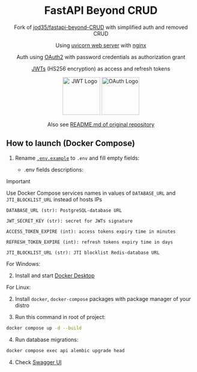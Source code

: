  <div align="center">

# FastAPI Beyond CRUD 

Fork of [jod35/fastapi-beyond-CRUD](https://github.com/jod35/fastapi-beyond-CRUD) with simplified auth and removed CRUD

Using [uvicorn web server](https://uvicorn.org) with [nginx](https://nginx.org)

Auth using [OAuth2](https://datatracker.ietf.org/doc/html/rfc6749) with password credentials as authorization grant

[JWTs](https://datatracker.ietf.org/doc/html/rfc7519) (HS256 encryption) as access and refresh tokens

[<img src="https://jwt.io/img/icon.svg" alt="JWT Logo" height=100 />](https://jwt.io) [<img src="https://upload.wikimedia.org/wikipedia/commons/d/d2/Oauth_logo.svg" alt="OAuth Logo" height=100 />](https://oauth.net)

Also see [README.md of original repository](https://github.com/jod35/fastapi-beyond-CRUD/blob/main/README.md)

</div>

## How to launch (Docker Compose)

1. Rename [`.env.example`](./.env.example) to `.env` and fill empty fields:

    * .env fields descriptions:

> [!IMPORTANT]
> Use Docker Compose services names in values of `DATABASE_URL` and `JTI_BLOCKLIST_URL` instead of hosts IPs

    
    DATABASE_URL (str): PostgreSQL-database URL

    JWT_SECRET_KEY (str): secret for JWTs signature

    ACCESS_TOKEN_EXPIRE (int): access tokens expiry time in minutes

    REFRESH_TOKEN_EXPIRE (int): refresh tokens expiry time in days

    JTI_BLOCKLIST_URL (str): JTI blocklist Redis-database URL
    

For Windows:

2. Install and start [Docker Desktop](https://docker.com)

For Linux:

2. Install `docker`, `docker-compose` packages with package manager of your distro

3. Run this command in root of project:

```sh
docker compose up -d --build
```

4. Run database migrations:

```sh
docker compose exec api alembic upgrade head
```

4. Check [Swagger UI](http://localhost/api/docs)
